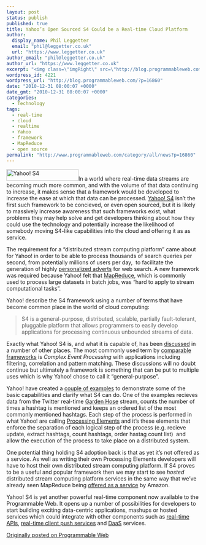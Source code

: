 ```yaml
---
layout: post
status: publish
published: true
title: Yahoo’s Open Sourced S4 Could be a Real-time Cloud Platform
author:
  display_name: Phil Leggetter
  email: "phil@leggetter.co.uk"
  url: "https://www.leggetter.co.uk"
author_email: "phil@leggetter.co.uk"
author_url: "https://www.leggetter.co.uk"
excerpt: "<img class=\"imgRight\" src=\"http://blog.programmableweb.com/wp-content/s4.png\" alt=\"Yahoo! S4\" width=\"188\" height=\"30\" />In a world where real-time data streams are becoming much more common, and with the volume of that data continuing to increase, it makes sense that a framework would be developed to increase the ease at which that data can be processed. <a href=\"http://s4.io/\">Yahoo! S4</a> isn't the first such framework to be concieved, or even open sourced, but it is likely to massively increase awareness that such frameworks exist, what problems they may help solve and get developers thinking about how they could use the technology and potentially increase the likelihood of somebody moving S4-like capabilities into the cloud and offering it as as service."
wordpress_id: 4221
wordpress_url: "http://blog.programmableweb.com/?p=16860"
date: "2010-12-31 08:00:07 +0000"
date_gmt: "2010-12-31 08:00:07 +0000"
categories:
  - Technology
tags:
  - real-time
  - cloud
  - realtime
  - Yahoo
  - framework
  - MapReduce
  - open source
permalink: "http://www.programmableweb.com/category/all/news?p=16860"
---
```


<p><img class="imgRight" src="http://blog.programmableweb.com/wp-content/s4.png" alt="Yahoo! S4" width="188" height="30"/>In a world where real-time data streams are becoming much more common, and with the volume of that data continuing to increase, it makes sense that a framework would be developed to increase the ease at which that data can be processed. <a href="http://s4.io/">Yahoo! S4</a> isn&#8217;t the first such framework to be concieved, or even open sourced, but it is likely to massively increase awareness that such frameworks exist, what problems they may help solve and get developers thinking about how they could use the technology and potentially increase the likelihood of somebody moving S4-like capabilities into the cloud and offering it as as service.</p>
<p>The requirement for a &#8220;distributed stream computing platform&#8221; came about for Yahoo! in order to be able to process thousands of search queries per second, from potentially millions of users per day,  to facilitate the generation of highly <a href="http://labs.yahoo.com/node/474">personalized adverts</a> for web search. A new framework was required because Yahoo! felt that <a href="http://en.wikipedia.org/wiki/MapReduce">MapReduce</a>, which is commonly used to process large datasets in batch jobs, was &#8220;hard to apply to stream computational tasks&#8221;.</p>
<p>Yahoo! describe the S4 framework using a number of terms that have become common place in the world of cloud computing:</p>
<blockquote><p>S4 is a general-purpose, distributed, scalable, partially fault-tolerant, pluggable platform that allows programmers to easily develop applications for processing continuous unbounded streams of data.</p>
</blockquote>
<p>Exactly what Yahoo! S4 is, and what it is capable of, has been <a href="http://bit.ly/igjbDu">discussed</a> in a number of other places. The most commonly used term by <a href="http://bit.ly/g2GUVE">comparable frameworks</a> is <em>Complex Event Processing</em> with applications including filtering, correlation and pattern matching. These discussions will no doubt continue but ultimately a framework is something that can be put to multiple uses which is why Yahoo! chose to call it &#8220;general-purpose&#8221;.</p>
<p>Yahoo! have created a <a href="https://github.com/s4/examples">couple of examples</a> to demonstrate some of the basic capabilities and clarify what S4 can do. One of the examples recieves data from the Twitter real-time <a href="http://dev.twitter.com/pages/streaming_api_methods#statuses-sample">Garden Hose</a> stream, counts the number of times a hashtag is mentioned and keeps an ordered list of the most commonly mentioned hashtags. Each step of the process is performed in what Yahoo! are calling <a href="http://wiki.s4.io/Manual/S4Overview#toc6">Processing Elements</a> and it&#8217;s these elements that enforce the separation of each logical step of the process (e.g. recieve update, extract hashtags, count hashtags, order hastag count list)  and allow the execution of the process to take place on a distributed system.</p>
<p>One potential thing holding S4 adoption back is that as yet it&#8217;s not offered as a service. As well as writing their own Processing Elements developers will have to host their own distributed stream computing platform. If S4 proves to be a useful and popular framework then we may start to see <em>hosted</em> distributed stream computing platform services in the same way that we&#8217;ve already seen MapReduce being <a href="http://aws.amazon.com/elasticmapreduce/">offered as a service</a> by Amazon.</p>
<p>Yahoo! S4 is yet another powerful real-time component now available to the Programmable Web. It opens up a number of possibilities for developers to start building exciting data-centric applications, mashups or hosted services which could integrate with other components such as <a href="http://www.programmableweb.com/apitag/realtime">real-time APIs</a>, <a href="http://blog.programmableweb.com/2010/09/14/client-push-services-open-up-real-time-to-everyone/">real-time client push services</a> and <a href="http://blog.programmableweb.com/?s=%22data%20as%20a%20service%22">DaaS</a> services.</p>
<p><a href="http://blog.programmableweb.com/2010/12/31/yahoos-open-sourced-s4-could-be-a-real-time-cloud-platform/">Originally posted on Programmable Web</a></p>

